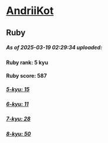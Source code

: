 # [AndriiKot](https://www.codewars.com/users/AndriiKot) 
## Ruby

##### As of 2025-03-19 02:29:34 uploaded:

#### Ruby rank: 5 kyu

#### Ruby score: 587

##### [5-kyu: 15](https://github.com/AndriiKot/Ruby__CodeWars/tree/main/kyu-5)

##### [6-kyu: 11](https://github.com/AndriiKot/Ruby__CodeWars/tree/main/kyu-6)

##### [7-kyu: 28](https://github.com/AndriiKot/Ruby__CodeWars/tree/main/kyu-7)

##### [8-kyu: 50](https://github.com/AndriiKot/Ruby__CodeWars/tree/main/kyu-8)


